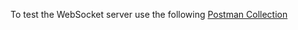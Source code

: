 To test the WebSocket server use the following [Postman Collection](https://.postman.co/workspace/My-Workspace~9d7380b3-e6b6-4502-84d3-1c7ab248b24e/collection/6822ff833aea5c8f8be1f6eb?action=share&creator=38366011)